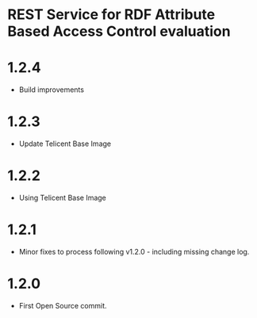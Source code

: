# REST Service for RDF Attribute Based Access Control evaluation

# 1.2.4
- Build improvements

# 1.2.3
- Update Telicent Base Image

# 1.2.2
- Using Telicent Base Image

# 1.2.1 
- Minor fixes to process following v1.2.0 - including missing change log.

# 1.2.0
- First Open Source commit.